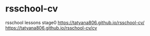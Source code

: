 # rsschool-cv
rsschool lessons stage0
https://tatyana806.github.io/rsschool-cv/
https://tatyana806.github.io/rsschool-cv/cv
